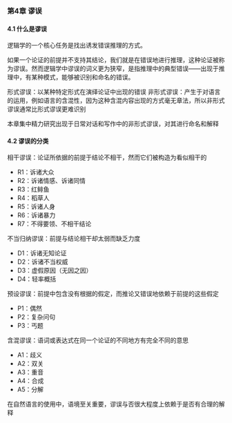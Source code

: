 ### 第4章 谬误
#### 4.1 什么是谬误
逻辑学的一个核心任务是找出诱发错误推理的方式。

如果一个论证的前提并不支持其结论，我们就是在错误地进行推理，这种论证被称为谬误。然而逻辑学中谬误的词义更为狭窄，是指推理中的典型错误——出现于推理中，有某种模式，能够被识别和命名的错误。

形式谬误：以某种特定形式在演绎论证中出现的错误
非形式谬误：产生于对语言的运用，例如语言的含混性，因为这种含混内容出现的方式毫无章法，所以非形式谬误通常比形式谬误更难识别

本章集中精力研究出现于日常对话和写作中的非形式谬误，对其进行命名和解释

#### 4.2 谬误的分类
相干谬误：论证所依据的前提于结论不相干，然而它们被构造为看似相干的
- R1：诉诸大众
- R2：诉诸情感、诉诸同情
- R3：红鲱鱼
- R4：稻草人
- R5：诉诸人身
- R6：诉诸暴力
- R7：不得要领、不相干结论

不当归纳谬误：前提与结论相干却太弱而缺乏力度
- D1：诉诸无知论证
- D2：诉诸不当权威
- D3：虚假原因（无因之因）
- D4：轻率概括

预设谬误：前提中包含没有根据的假定，而推论又错误地依赖于前提的这些假定
- P1：偶然
- P2：复杂问句
- P3：丐题

含混谬误：语词或表达式在同一个论证的不同地方有完全不同的意思
- A1：歧义
- A2：双关
- A3：重音
- A4：合成
- A5：分解

在自然语言的使用中，语境至关重要，谬误与否很大程度上依赖于是否有合理的解释